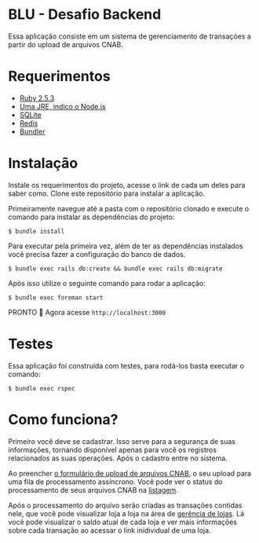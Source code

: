 # BLU - Desafio Backend

Essa aplicação consiste em um sistema de gerenciamento de transações a partir do upload de arquivos CNAB.

# Requerimentos

 - [Ruby 2.5.3](http://rvm.io/)
 - [Uma JRE, indico o Node.js](https://nodejs.org)
 - [SQLite](https://www.sqlite.org/index.html)
 - [Redis](https://redis.io/)
 - [Bundler](https://bundler.io/)

# Instalação

Instale os requerimentos do projeto, acesse o link de cada um deles para saber como. Clone este repositório para instalar a aplicação.

Primeiramente navegue até a pasta com o repositório clonado e execute o comando para instalar as dependências do projeto:

```
$ bundle install
```

Para executar pela primeira vez, além de ter as dependências instalados você precisa fazer a configuração do banco de dados.

```
$ bundle exec rails db:create && bundle exec rails db:migrate
```

Após isso utilize o seguinte comando para rodar a aplicação:

```
$ bundle exec foreman start
```

PRONTO :tada:
Agora acesse `http://localhost:3000`

# Testes

Essa aplicação foi construída com testes, para rodá-los basta executar o comando:

```
$ bundle exec rspec
```

# Como funciona?

Primeiro você deve se cadastrar. Isso serve para a segurança de suas informações, tornando disponível apenas para você os registros relacionados as suas operações. Após o cadastro entre no sistema.

Ao preencher [o formulário de upload de arquivos CNAB](http://localhost:3000/cnabs/new), o seu upload para uma fila de processamento assíncrono. Você pode ver o status do processamento de seus arquivos CNAB na [listagem](http://localhost:3000/cnabs).

Após o processamento do arquivo serão criadas as transações contidas nele, que você pode visualizar loja a loja na área de [gerência de lojas](http://localhost:3000/stores). Lá você pode visualizar o saldo atual de cada loja e ver mais informações sobre cada transação ao acessar o link inidividual de uma loja.
